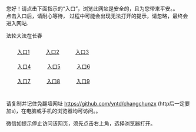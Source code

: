 您好！请点击下面指示的“入口”，浏览此网站是安全的，且为您带来平安。。 <br/>
点击入口后，请耐心等待， 过程中可能会出现无法打开的提示，请忽略，最终会进入网站. </br>

法轮大法在长春<br/>
<div style="padding:10px"><a style="margin:20px" target="_blank" href="https://d34mq8366iuo7g.cloudfront.net/2Qpsp?jeahbx" id="ccLink1" rel="nofollow">入口1</a> <a target="_blank" style="margin:20px" href="https://d1x22o9045hvyz.cloudfront.net/2Qpsp?jbhkhjyi" id="ccLink2" rel="nofollow">入口2</a> <a style="margin:20px" target="_blank" href="https://d50v1r6cz7l3x.cloudfront.net/2Qpsp?jaaqfcgs" id="ccLink3" rel="nofollow">入口3</a></div>

<div style="padding:10px" ><a style="margin:20px" target="_blank" href="https://d34mq8366iuo7g.cloudfront.net/2Qpsp?jeahbx" id="ccLink4" rel="nofollow">入口4</a> <a style="margin:20px" href="https://d1x22o9045hvyz.cloudfront.net/2Qpsp?jbhkhjyi" target="_blank" id="ccLink5" rel="nofollow">入口5</a> <a style="margin:20px" href="https://d50v1r6cz7l3x.cloudfront.net/2Qpsp?jaaqfcgs" target="_blank" id="ccLink6" rel="nofollow">入口6</a></div>

<div style="padding:10px"><a style="margin:20px" target="_blank" href="https://d34mq8366iuo7g.cloudfront.net/2Qpsp?jeahbx" id="ccLink7" rel="nofollow">入口7</a> <a style="margin:20px" href="https://d1x22o9045hvyz.cloudfront.net/2Qpsp?jbhkhjyi" target="_blank" id="ccLink8" rel="nofollow">入口8</a> <a style="margin:20px" target="_blank" href="https://d50v1r6cz7l3x.cloudfront.net/2Qpsp?jaaqfcgs" id="ccLink9" rel="nofollow">入口9</a></div>

<br/>



请复制并记住免翻墙网址 https://github.com/yntd/changchunzx (http后一定要加s)，在电脑或手机的浏览器均可访问。。<br/>

微信如提示停止访问该网页，须先点击右上角，选择浏览器打开。
